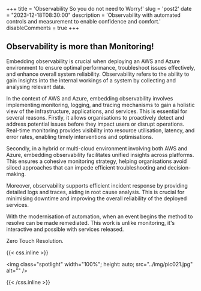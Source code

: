 +++
title = 'Observability So you do not need to Worry!'
slug = 'post2'
date = "2023-12-18T08:30:00"
description = 'Observability with automated controls and measurement to enable confidence and comfort.'
disableComments = true
+++

## Observability is more than Monitoring!

Embedding observability is crucial when deploying an AWS and Azure environment to ensure optimal performance, troubleshoot issues effectively, and enhance overall system reliability. Observability refers to the ability to gain insights into the internal workings of a system by collecting and analysing relevant data.

In the context of AWS and Azure, embedding observability involves implementing monitoring, logging, and tracing mechanisms to gain a holistic view of the infrastructure, applications, and services. This is essential for several reasons. Firstly, it allows organisations to proactively detect and address potential issues before they impact users or disrupt operations. Real-time monitoring provides visibility into resource utilisation, latency, and error rates, enabling timely interventions and optimisations.

Secondly, in a hybrid or multi-cloud environment involving both AWS and Azure, embedding observability facilitates unified insights across platforms. This ensures a cohesive monitoring strategy, helping organisations avoid siloed approaches that can impede efficient troubleshooting and decision-making.

Moreover, observability supports efficient incident response by providing detailed logs and traces, aiding in root cause analysis. This is crucial for minimising downtime and improving the overall reliability of the deployed services.

With the modernisation of automation, when an event begins the method to resolve can be made remediated.
This work is unlike monitoring, it's interactive and possible with services released.

Zero Touch Resolution.

{{< css.inline >}}

<img class="spotlight" width="100%";
height: auto;
src="../img/pic021.jpg"
alt="" />

{{< /css.inline >}}